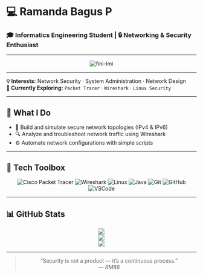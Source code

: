 <!-- README.md for Ramanda BP -->
# 💻 Ramanda Bagus P  
### 🎓 Informatics Engineering Student | 🔒 Networking & Security Enthusiast  

---

<div align="center">
  
![fini-lmi](https://github.com/user-attachments/assets/26a19dd0-75a1-4f07-80dd-49edba250a8f)  

</div>

---

**💡 Interests:** Network Security · System Administration · Network Design  
**🧠 Currently Exploring:** `Packet Tracer` · `Wireshark` · `Linux Security`

---

## 🧩 What I Do  
- 🚀 Build and simulate secure network topologies (IPv4 & IPv6)  
- 🔍 Analyze and troubleshoot network traffic using Wireshark  
- ⚙️ Automate network configurations with simple scripts  

---

## 🧰 Tech Toolbox  
<div align="center">

![Cisco Packet Tracer](https://img.shields.io/badge/Cisco_Packet_Tracer-1BA0D7?style=for-the-badge&logo=cisco&logoColor=white)
![Wireshark](https://img.shields.io/badge/Wireshark-1679A7?style=for-the-badge&logo=wireshark&logoColor=white)
![Linux](https://img.shields.io/badge/Linux-FCC624?style=for-the-badge&logo=linux&logoColor=black)
![Java](https://img.shields.io/badge/Java-F80000?style=for-the-badge&logo=openjdk&logoColor=white)
![Git](https://img.shields.io/badge/Git-F05032?style=for-the-badge&logo=git&logoColor=white)
![GitHub](https://img.shields.io/badge/GitHub-181717?style=for-the-badge&logo=github&logoColor=white)
![VSCode](https://img.shields.io/badge/VS_Code-007ACC?style=for-the-badge&logo=visual-studio-code&logoColor=white)

</div>

---

## 📊 GitHub Stats  
<div align="center">

![](https://github-readme-stats.vercel.app/api?username=Avichiss&show_icons=true&theme=dark&hide_border=true)  
![](https://github-readme-streak-stats.herokuapp.com/?user=Avichiss&theme=dark&hide_border=true)  
![](https://github-readme-stats.vercel.app/api/top-langs/?username=Avichiss&layout=compact&theme=dark&hide_border=true)

</div>

---

<div align="center">

> “Security is not a product — it’s a continuous process.”  
> — *RM86*

</div>
